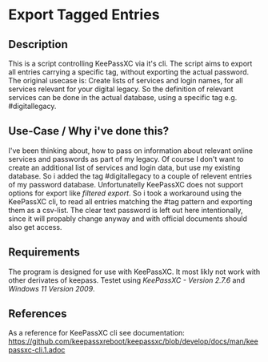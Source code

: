 # Export Tagged Entries
## Description
This is a script controlling KeePassXC via it's cli. The script aims to export all entries carrying a specific tag, without exporting the actual password.
The original usecase is: Create lists of services and login names, for all services relevant for your digital legacy. So the definition of relevant services can be done in the actual database, using a specific tag e.g. #digitallegacy.

## Use-Case / Why i've done this?
I've been thinking about, how to pass on information about relevant online services and passwords as part of my legacy. Of course I don't want to create an additional list of services and login data, but use my existing database. So i added the tag #digitallegacy to a couple of relevent entries of my password database. Unfortunatelly KeePassXC does not support options for export like *filtered export*. So i took a workaround using the KeePassXC cli, to read all entries matching the #tag pattern and exporting them as a csv-list.
The clear text password is left out here intentionally, since it will propably change anyway and with official documents should also get access.

## Requirements
The program is designed for use with KeePassXC. It most likly not work with other derivates of keepass.
Testet using *KeePassXC - Version 2.7.6* and *Windows 11 Version 2009*.

## References
As a reference for KeePassXC cli see documentation: https://github.com/keepassxreboot/keepassxc/blob/develop/docs/man/keepassxc-cli.1.adoc